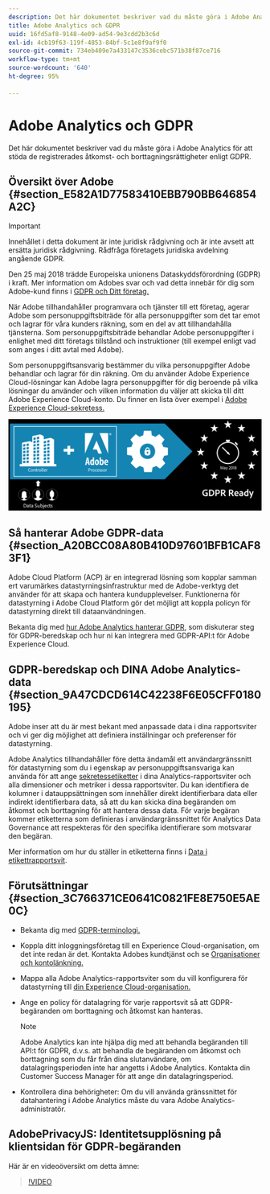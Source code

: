 ```yaml
---
description: Det här dokumentet beskriver vad du måste göra i Adobe Analytics för att stöda de registrerades åtkomst- och borttagningsrättigheter enligt GDPR.
title: Adobe Analytics och GDPR
uuid: 16fd5af8-9148-4e09-ad54-9e3cdd2b3c6d
exl-id: 4cb19f63-119f-4853-84bf-5c1e8f9af9f0
source-git-commit: 734eb409e7a433147c3536cebc571b38f87ce716
workflow-type: tm+mt
source-wordcount: '640'
ht-degree: 95%

---
```


# Adobe Analytics och GDPR

Det här dokumentet beskriver vad du måste göra i Adobe Analytics för att stöda de registrerades åtkomst- och borttagningsrättigheter enligt GDPR.

## Översikt över Adobe {#section_E582A1D77583410EBB790BB646854A2C}

>[!IMPORTANT]
>
>Innehållet i detta dokument är inte juridisk rådgivning och är inte avsett att ersätta juridisk rådgivning. Rådfråga företagets juridiska avdelning angående GDPR.

Den 25 maj 2018 trädde Europeiska unionens Dataskyddsförordning (GDPR) i kraft. Mer information om Adobes svar och vad detta innebär för dig som Adobe-kund finns i [GDPR och Ditt företag.](https://www.adobe.com/se/privacy/general-data-protection-regulation.html)

När Adobe tillhandahåller programvara och tjänster till ett företag, agerar Adobe som personuppgiftsbiträde för alla personuppgifter som det tar emot och lagrar för våra kunders räkning, som en del av att tillhandahålla tjänsterna. Som personuppgiftsbiträde behandlar Adobe personuppgifter i enlighet med ditt företags tillstånd och instruktioner (till exempel enligt vad som anges i ditt avtal med Adobe).

Som personuppgiftsansvarig bestämmer du vilka personuppgifter Adobe behandlar och lagrar för din räkning. Om du använder Adobe Experience Cloud-lösningar kan Adobe lagra personuppgifter för dig beroende på vilka lösningar du använder och vilken information du väljer att skicka till ditt Adobe Experience Cloud-konto. Du finner en lista över exempel i [Adobe Experience Cloud-sekretess.](https://www.adobe.com/privacy/marketing-cloud.html#collect)

![](assets/privacy_ready.png)

## Så hanterar Adobe GDPR-data {#section_A20BCC08A80B410D97601BFB1CAF83F1}

Adobe Cloud Platform (ACP) är en integrerad lösning som kopplar samman ert varumärkes datastyrningsinfrastruktur med de Adobe-verktyg det använder för att skapa och hantera kundupplevelser. Funktionerna för datastyrning i Adobe Cloud Platform gör det möjligt att koppla policyn för datastyrning direkt till dataanvändningen.

Bekanta dig med [hur Adobe Analytics hanterar GDPR](https://www.adobe.com/data-analytics-cloud/analytics/general-data-protection-regulation.html), som diskuterar steg för GDPR-beredskap och hur ni kan integrera med GDPR-API:t för Adobe Experience Cloud.

## GDPR-beredskap och DINA Adobe Analytics-data {#section_9A47CDCD614C42238F6E05CFF0180195}

Adobe inser att du är mest bekant med anpassade data i dina rapportsviter och vi ger dig möjlighet att definiera inställningar och preferenser för datastyrning.

Adobe Analytics tillhandahåller före detta ändamål ett användargränssnitt för datastyrning som du i egenskap av personuppgiftsansvariga kan använda för att ange [sekretessetiketter](/help/admin/c-data-governance/gdpr-labels.md#data-governance-labels) i dina Analytics-rapportsviter och alla dimensioner och metriker i dessa rapportsviter. Du kan identifiera de kolumner i datauppsättningen som innehåller direkt identifierbara data eller indirekt identifierbara data, så att du kan skicka dina begäranden om åtkomst och borttagning för att hantera dessa data. För varje begäran kommer etiketterna som definieras i användargränssnittet för Analytics Data Governance att respekteras för den specifika identifierare som motsvarar den begäran.

Mer information om hur du ställer in etiketterna finns i [Data i etikettrapportsvit](/help/admin/c-data-governance/gdpr-setup-reportsuite.md).

## Förutsättningar {#section_3C766371CE0641C0821FE8E750E5AE0C}

* Bekanta dig med [GDPR-terminologi.](/help/admin/c-data-governance/gdpr-terminology.md)
* Koppla ditt inloggningsföretag till en Experience Cloud-organisation, om det inte redan är det. Kontakta Adobes kundtjänst och se [Organisationer och kontolänkning.](https://experienceleague.adobe.com/docs/core-services/interface/manage-users-and-products/organizations.html)
* Mappa alla Adobe Analytics-rapportsviter som du vill konfigurera för datastyrning till [din Experience Cloud-organisation.](https://experienceleague.adobe.com/docs/core-services/interface/about-core-services/report-suite-mapping.html)
* Ange en policy för datalagring för varje rapportsvit så att GDPR-begäranden om borttagning och åtkomst kan hanteras.

   >[!NOTE]
   >
   >Adobe Analytics kan inte hjälpa dig med att behandla begäranden till API:t för GDPR, d.v.s. att behandla de begäranden om åtkomst och borttagning som du får från dina slutanvändare, om datalagringsperioden inte har angetts i Adobe Analytics. Kontakta din Customer Success Manager för att ange din datalagringsperiod.

* Kontrollera dina behörigheter: Om du vill använda gränssnittet för datahantering i Adobe Analytics måste du vara Adobe Analytics-administratör.

## AdobePrivacyJS: Identitetsupplösning på klientsidan för GDPR-begäranden

Här är en videoöversikt om detta ämne:

>[!VIDEO](https://video.tv.adobe.com/v/23488/?quality=12)
